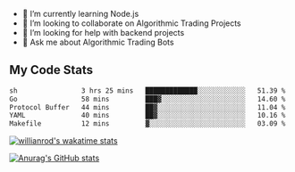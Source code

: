 
- 🌱 I’m currently learning Node.js
- 👯 I’m looking to collaborate on Algorithmic Trading Projects
- 🤔 I’m looking for help with backend projects
- 💬 Ask me about Algorithmic Trading Bots

## My Code Stats

<!--START_SECTION:waka-->

```txt
sh                3 hrs 25 mins   █████████████░░░░░░░░░░░░   51.39 %
Go                58 mins         ███▓░░░░░░░░░░░░░░░░░░░░░   14.60 %
Protocol Buffer   44 mins         ██▓░░░░░░░░░░░░░░░░░░░░░░   11.04 %
YAML              40 mins         ██▓░░░░░░░░░░░░░░░░░░░░░░   10.16 %
Makefile          12 mins         ▓░░░░░░░░░░░░░░░░░░░░░░░░   03.09 %
```

<!--END_SECTION:waka-->

[![willianrod's wakatime stats](https://github-readme-stats.vercel.app/api/wakatime?username=holdandup&layout=compact&theme=react&custom_title=Wakatime%20All%20Time%20Stats&langs_count=8)](https://github.com/anuraghazra/github-readme-stats)

[![Anurag's GitHub stats](https://github-readme-stats.vercel.app/api?username=Kevinbarrero)](https://github.com/anuraghazra/github-readme-stats)




